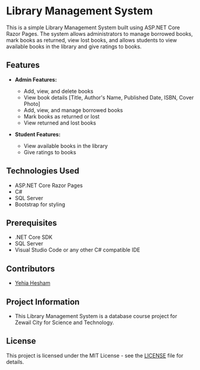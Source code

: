 # Library Management System

This is a simple Library Management System built using ASP.NET Core Razor Pages. The system allows administrators to manage borrowed books, mark books as returned, view lost books, and allows students to view available books in the library and give ratings to books.

## Features

- **Admin Features:**
  - Add, view, and delete books
  - View book details [Title, Author's Name, Published Date, ISBN, Cover Photo]
  - Add, view, and manage borrowed books
  - Mark books as returned or lost
  - View returned and lost books

- **Student Features:**
  - View available books in the library
  - Give ratings to books

## Technologies Used

- ASP.NET Core Razor Pages
- C#
- SQL Server
- Bootstrap for styling

## Prerequisites

- .NET Core SDK
- SQL Server
- Visual Studio Code or any other C# compatible IDE

## Contributors

- [Yehia Hesham](https://github.com/yehiahesham2938)

## Project Information

- This Library Management System is a database course project for Zewail City for Science and Technology.

## License

This project is licensed under the MIT License - see the [LICENSE](LICENSE) file for details.
